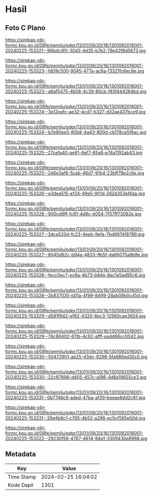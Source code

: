 # Hasil

## Foto C Plano

https://sirekap-obj-formc.kpu.go.id/08fe/pemilu/pdpr/13/01/09/20/16/1301092016001-20240225-153321--96bdcdf0-30d3-4d35-b7e2-78e42f8d5673.jpg

https://sirekap-obj-formc.kpu.go.id/08fe/pemilu/pdpr/13/01/09/20/16/1301092016001-20240225-153323--fd09c500-9045-477a-ac6a-f3321fc6ec8e.jpg

https://sirekap-obj-formc.kpu.go.id/08fe/pemilu/pdpr/13/01/09/20/16/1301092016001-20240225-153323--a6af5475-4b58-4c39-80cb-f40f444264bd.jpg

https://sirekap-obj-formc.kpu.go.id/08fe/pemilu/pdpr/13/01/09/20/16/1301092016001-20240225-153324--3e12eafc-ae32-4cd7-b327-d32ae437bce9.jpg

https://sirekap-obj-formc.kpu.go.id/08fe/pemilu/pdpr/13/01/09/20/16/1301092016001-20240225-153324--b7e90ee5-80b8-4a43-800d-cb178ce5f8ac.jpg

https://sirekap-obj-formc.kpu.go.id/08fe/pemilu/pdpr/13/01/09/20/16/1301092016001-20240225-153325--27cefa40-ae81-4ef7-85a8-e74a1192ab43.jpg

https://sirekap-obj-formc.kpu.go.id/08fe/pemilu/pdpr/13/01/09/20/16/1301092016001-20240225-153325--246e3af8-5cab-46d7-91b4-23bff78e2c6e.jpg

https://sirekap-obj-formc.kpu.go.id/08fe/pemilu/pdpr/13/01/09/20/16/1301092016001-20240225-153326--e3dea515-ef24-49e5-901d-262d353ef4da.jpg

https://sirekap-obj-formc.kpu.go.id/08fe/pemilu/pdpr/13/01/09/20/16/1301092016001-20240225-153326--900cd9ff-fc81-4d9c-b054-7f57ff73082e.jpg

https://sirekap-obj-formc.kpu.go.id/08fe/pemilu/pdpr/13/01/09/20/16/1301092016001-20240225-153327--3dca520d-fc23-4eeb-9efa-7bd6974f8789.jpg

https://sirekap-obj-formc.kpu.go.id/08fe/pemilu/pdpr/13/01/09/20/16/1301092016001-20240225-153327--9045d62c-b94a-4833-9b5f-da66075a9b9e.jpg

https://sirekap-obj-formc.kpu.go.id/08fe/pemilu/pdpr/13/01/09/20/16/1301092016001-20240225-153328--fecc0ec7-ec6a-4b73-b84e-8ac1e5ad95c6.jpg

https://sirekap-obj-formc.kpu.go.id/08fe/pemilu/pdpr/13/01/09/20/16/1301092016001-20240225-153328--2b837035-b01a-4f99-8499-28ab09b0c45d.jpg

https://sirekap-obj-formc.kpu.go.id/08fe/pemilu/pdpr/13/01/09/20/16/1301092016001-20240225-153329--d581f942-ef82-4320-8ec3-12960cae3924.jpg

https://sirekap-obj-formc.kpu.go.id/08fe/pemilu/pdpr/13/01/09/20/16/1301092016001-20240225-153329--76c86402-611b-4c92-afff-eadd66cc0042.jpg

https://sirekap-obj-formc.kpu.go.id/08fe/pemilu/pdpr/13/01/09/20/16/1301092016001-20240225-153330--50472901-ab25-43dc-9298-5fa686ed30c0.jpg

https://sirekap-obj-formc.kpu.go.id/08fe/pemilu/pdpr/13/01/09/20/16/1301092016001-20240225-153330--22c67898-d405-457c-a186-4d8a19655ce3.jpg

https://sirekap-obj-formc.kpu.go.id/08fe/pemilu/pdpr/13/01/09/20/16/1301092016001-20240225-153331--0b7748c9-aded-47ba-af39-beeae6dd2c91.jpg

https://sirekap-obj-formc.kpu.go.id/08fe/pemilu/pdpr/13/01/09/20/16/1301092016001-20240225-153331--26e4b6c1-c765-4b52-a298-ec5cf565e50d.jpg

https://sirekap-obj-formc.kpu.go.id/08fe/pemilu/pdpr/13/01/09/20/16/1301092016001-20240225-153322--29230f58-4767-4614-84e1-3309430e8968.jpg


## Metadata

| Key        | Value               |
| ---------- | ------------------- |
| Time Stamp | 2024-02-25 16:04:02 |
| Kode Dapil | 1301                |



